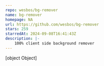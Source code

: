 ```yaml
---
repo: wesbos/bg-remover
name: bg-remover
homepage: NA
url: https://github.com/wesbos/bg-remover
stars: 259
starredAt: 2024-09-08T16:41:43Z
description: |-
    100% client side background remover
---
```


[object Object]
